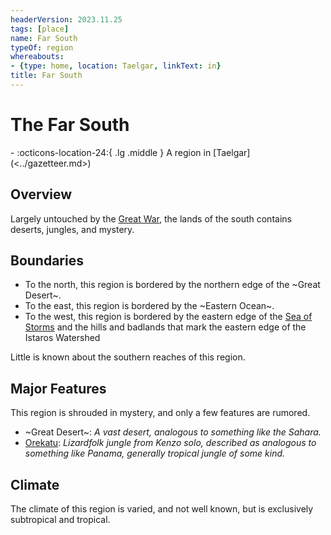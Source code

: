 ```yaml
---
headerVersion: 2023.11.25
tags: [place]
name: Far South
typeOf: region
whereabouts:
- {type: home, location: Taelgar, linkText: in}
title: Far South
---
```

# The Far South
<div class="grid cards ext-narrow-margin ext-one-column" markdown>
-    :octicons-location-24:{ .lg .middle } A region in [Taelgar](<../gazetteer.md>)  
</div>


## Overview

Largely untouched by the [Great War](<../../events/1500s/great-war.md>), the lands of the south contains deserts, jungles, and mystery. 

## Boundaries

- To the north, this region is bordered by the northern edge of the ~Great Desert~.
- To the east, this region is bordered by the ~Eastern Ocean~.
- To the west, this region is bordered by the eastern edge of the [Sea of Storms](<../greater-dunmar/sea-of-storms.md>) and the hills and badlands that mark the eastern edge of the Istaros Watershed

Little is known about the southern reaches of this region.

## Major Features

This region is shrouded in mystery, and only a few features are rumored. 

- ~Great Desert~: *A vast desert, analogous to something like the Sahara.*
- [Orekatu](<./orekatu.md>): *Lizardfolk jungle from Kenzo solo, described as analogous to something like Panama, generally tropical jungle of some kind.*

## Climate

The climate of this region is varied, and not well known, but is exclusively subtropical and tropical.